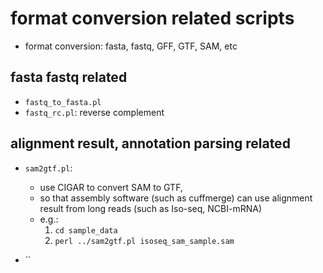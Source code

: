 # format conversion related scripts
- format conversion: fasta, fastq, GFF, GTF, SAM, etc

## fasta fastq related
- `fastq_to_fasta.pl`
- `fastq_rc.pl`: reverse complement


## alignment result, annotation parsing related
- `sam2gtf.pl`: 
  - use CIGAR to convert SAM to GTF, 
  - so that assembly software (such as cuffmerge) can use alignment result from long reads (such as Iso-seq, NCBI-mRNA)
  - e.g.: 
    1. `cd sample_data` 
    2. `perl ../sam2gtf.pl isoseq_sam_sample.sam`

- `` 
